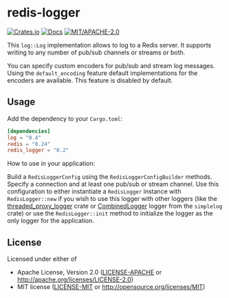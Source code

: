 # redis-logger

[![Crates.io](https://img.shields.io/crates/v/redis-logger.svg)](https://crates.io/crates/redis-logger)
[![Docs](https://docs.rs/redis-logger/badge.svg)](https://docs.rs/redis-logger)
[![MIT/APACHE-2.0](https://img.shields.io/crates/l/redis-logger.svg)](https://crates.io/crates/redis-logger)

This `log::Log` implementation allows to log to a Redis server. It supports writing to any number of pub/sub channels or streams or both.

You can specify custom encoders for pub/sub and stream log messages. Using the `default_encoding` feature default implementations for the encoders are available. This feature is disabled by default.

## Usage

Add the dependency to your `Cargo.toml`:

```toml
[dependencies]
log = "0.4"
redis = "0.24"
redis_logger = "0.2"
```

How to use in your application:

Build a `RedisLoggerConfig` using the `RedisLoggerConfigBuilder` methods. Specify a connection and at least one pub/sub or stream channel. Use this configuration to either instantiate a `RedisLogger` instance with `RedisLogger::new` if you wish to use this logger with other loggers (like the [threaded_proxy_logger](https://crates.io/crates/threaded_proxy_logger) crate or [CombinedLogger](https://crates.io/crates/simplelog) logger from the `simplelog` crate) or use the `RedisLogger::init` method to initialize the logger as the only logger for the application.

## License

Licensed under either of

- Apache License, Version 2.0 ([LICENSE-APACHE](LICENSE-APACHE) or http://apache.org/licenses/LICENSE-2.0)
- MIT license ([LICENSE-MIT](LICENSE-MIT) or http://opensource.org/licenses/MIT)

